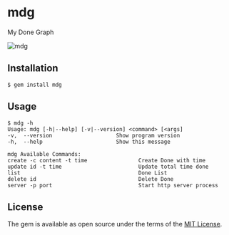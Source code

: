 # mdg

My Done Graph

![mdg](https://cloud.githubusercontent.com/assets/8072432/23711690/eb9d27c2-0463-11e7-90d9-eb3c47a67984.png 'mdg')

## Installation

    $ gem install mdg

## Usage
    $ mdg -h
    Usage: mdg [-h|--help] [-v|--version] <command> [<args]
    -v,  --version                    Show program version
    -h,  --help                       Show this message

    mdg Available Commands:
    create -c content -t time                Create Done with time
    update id -t time                        Update total time done
    list                                     Done List
    delete id                                Delete Done
    server -p port                           Start http server process

## License

The gem is available as open source under the terms of the [MIT License](http://opensource.org/licenses/MIT).
